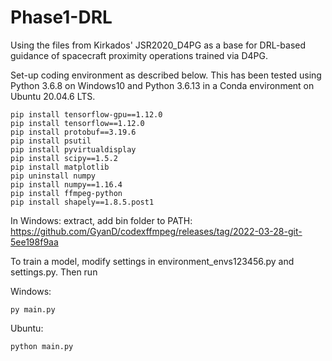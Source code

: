 # Phase1-DRL

Using the files from Kirkados' JSR2020_D4PG as a base for DRL-based guidance of spacecraft proximity operations trained via D4PG.

Set-up coding environment as described below. This has been tested using Python 3.6.8 on Windows10 and Python 3.6.13 in a Conda environment on Ubuntu 20.04.6 LTS.

    pip install tensorflow-gpu==1.12.0
    pip install tensorflow==1.12.0
    pip install protobuf==3.19.6
    pip install psutil
    pip install pyvirtualdisplay
    pip install scipy==1.5.2
    pip install matplotlib
    pip uninstall numpy
    pip install numpy==1.16.4
    pip install ffmpeg-python
    pip install shapely==1.8.5.post1

In Windows: extract, add bin folder to PATH: https://github.com/GyanD/codexffmpeg/releases/tag/2022-03-28-git-5ee198f9aa

To train a model, modify settings in environment_envs123456.py and settings.py. Then run 

Windows:
    
    py main.py

Ubuntu:

    python main.py

